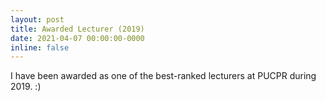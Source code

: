 ```yaml
---
layout: post
title: Awarded Lecturer (2019)
date: 2021-04-07 00:00:00-0000
inline: false
---
```


I have been awarded as one of the best-ranked lecturers at PUCPR during 2019. :)
